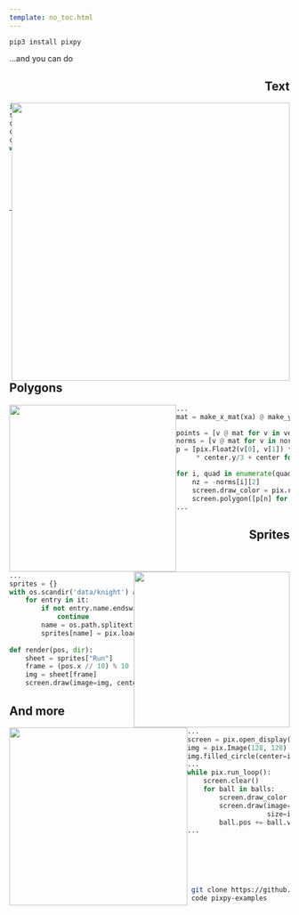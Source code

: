 ```yaml
---
template: no_toc.html
---
```


 `pip3 install pixpy`

...and you can do

<div style="text-align: right"><h2>Text</h2></div>
<img src="/img/console.png" width="500px" style="float: right"/>

```python
import pixpy as pix
screen = pix.open_display(width=1280, height=7220)
con = pix.Console(cols=1280//16, rows=720//32)
con.write('What is your name?\n')
con.read_line()
while pix.run_loop():
    for e in pix.all_events():
        if isinstance(e, pix.event.Text):
            con.write(f"\nHello {e.text}")
            con.read_line()
    screen.draw(drawable=con, top_left=(0,0), size=screen.size)
    screen.swap()
```
---
## Polygons

<img src="/img/cube.png" width="300px" style="float: left"/>

```python
...
mat = make_x_mat(xa) @ make_y_mat(ya) @ make_z_mat(za)

points = [v @ mat for v in vertices]
norms = [v @ mat for v in normals]
p = [pix.Float2(v[0], v[1]) * (5/(v[2] + 4))
     * center.y/3 + center for v in points]

for i, quad in enumerate(quads):
    nz = -norms[i][2]
    screen.draw_color = pix.rgba(0, 0, nz, 1)
    screen.polygon([p[n] for n in quad])
...
```
<div style="text-align: right"><h2>Sprites</h2></div>

<img src="/img/knight.png" width="280px" style="float: right"/>

```python
...
sprites = {}
with os.scandir('data/knight') as it:
    for entry in it:
        if not entry.name.endswith(".png"):
            continue
        name = os.path.splitext(entry.name)[0]
        sprites[name] = pix.load_png(entry.path).split(
                                     width=120, height=80)
def render(pos, dir):
    sheet = sprites["Run"]
    frame = (pos.x // 10) % 10
    img = sheet[frame]
    screen.draw(image=img, center=pos, size=img.size*dir)
```
## And more

<img src="/img/balls.png" width="320px" style="float: left"/>

```python
...
screen = pix.open_display(size=(1280, 720))
img = pix.Image(128, 128)
img.filled_circle(center=img.size/2, radius=img.size.x/2-1)
...
while pix.run_loop():
    screen.clear()
    for ball in balls:
        screen.draw_color = ball.color
        screen.draw(image=img, center=ball.pos,
                    size=img.size * (math.sin(p) + 2.0) * 0.25)
        ball.pos += ball.vel
...
```
# &nbsp;

```bash
 git clone https://github.com/sasq64/pixpy-examples.git
 code pixpy-examples
```
